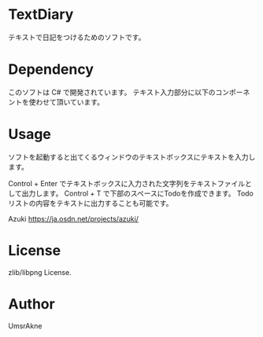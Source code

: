 # TextDiary
テキストで日記をつけるためのソフトです。

# Dependency
このソフトは C# で開発されています。
テキスト入力部分に以下のコンポーネントを使わせて頂いています。

# Usage
ソフトを起動すると出てくるウィンドウのテキストボックスにテキストを入力します。

Control + Enter でテキストボックスに入力された文字列をテキストファイルとして出力します。
Control + T で下部のスペースにTodoを作成できます。
Todoリストの内容をテキストに出力することも可能です。

Azuki
https://ja.osdn.net/projects/azuki/

# License
zlib/libpng License.

# Author
UmsrAkne
